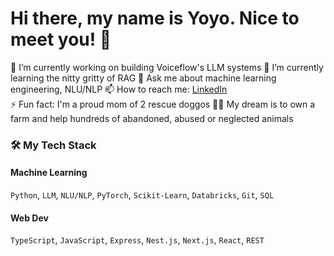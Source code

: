 # Hi there, my name is Yoyo. Nice to meet you! 👋

🔭 I’m currently working on building Voiceflow's LLM systems
🌱 I’m currently learning the nitty gritty of RAG
💬 Ask me about machine learning engineering, NLU/NLP
📫 How to reach me: [LinkedIn](https://www.linkedin.com/in/yoyoyangca/)  
⚡ Fun fact: I'm a proud mom of 2 rescue doggos 🐶🐶 My dream is to own a farm and help hundreds of abandoned, abused or neglected animals


<!--
**yoyotruly/yoyotruly** is a ✨ _special_ ✨ repository because its `README.md` (this file) appears on your GitHub profile.

Here are some ideas to get you started:

- 🔭 I’m currently working on ...
- 🌱 I’m currently learning ...
- 👯 I’m looking to collaborate on ...
- 🤔 I’m looking for help with ...
- 💬 Ask me about ...
- 📫 How to reach me: ...
- 😄 Pronouns: ...
- ⚡ Fun fact: ...
-->

### 🛠 My Tech Stack
#### Machine Learning

`Python`, `LLM`, `NLU/NLP`, `PyTorch`, `Scikit-Learn`, `Databricks`, `Git`, `SQL`

#### Web Dev

`TypeScript`, `JavaScript`, `Express`, `Nest.js`, `Next.js`, `React`, `REST`
